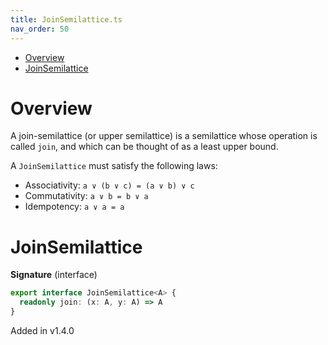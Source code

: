 ```yaml
---
title: JoinSemilattice.ts
nav_order: 50
---
```


<!-- START doctoc generated TOC please keep comment here to allow auto update -->
<!-- DON'T EDIT THIS SECTION, INSTEAD RE-RUN doctoc TO UPDATE -->


- [Overview](#overview)
- [JoinSemilattice](#joinsemilattice)

<!-- END doctoc generated TOC please keep comment here to allow auto update -->

# Overview

A join-semilattice (or upper semilattice) is a semilattice whose operation is called `join`, and which can be thought
of as a least upper bound.

A `JoinSemilattice` must satisfy the following laws:

- Associativity: `a ∨ (b ∨ c) = (a ∨ b) ∨ c`
- Commutativity: `a ∨ b = b ∨ a`
- Idempotency: `a ∨ a = a`

# JoinSemilattice

**Signature** (interface)

```ts
export interface JoinSemilattice<A> {
  readonly join: (x: A, y: A) => A
}
```

Added in v1.4.0
